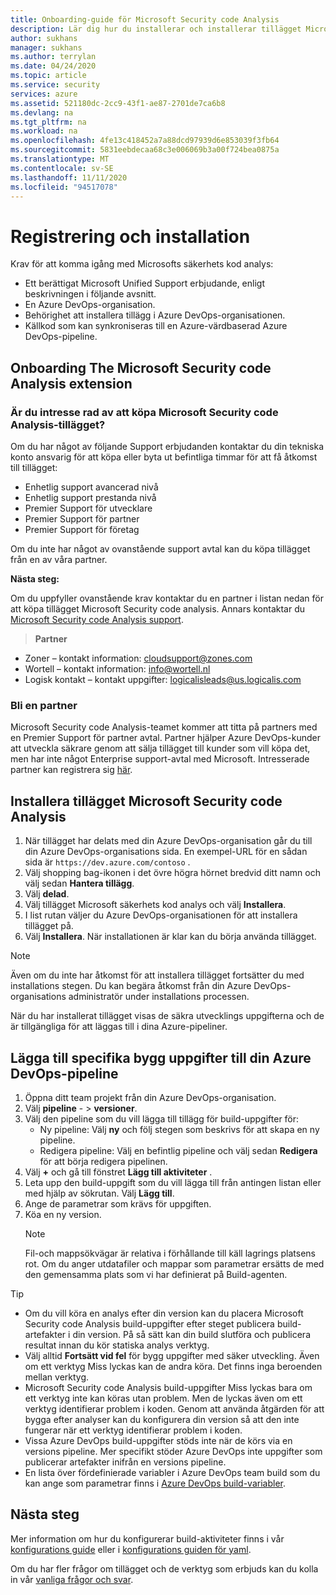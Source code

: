 ```yaml
---
title: Onboarding-guide för Microsoft Security code Analysis
description: Lär dig hur du installerar och installerar tillägget Microsoft Security code analysis. Se krav och visa ytterligare resurser.
author: sukhans
manager: sukhans
ms.author: terrylan
ms.date: 04/24/2020
ms.topic: article
ms.service: security
services: azure
ms.assetid: 521180dc-2cc9-43f1-ae87-2701de7ca6b8
ms.devlang: na
ms.tgt_pltfrm: na
ms.workload: na
ms.openlocfilehash: 4fe13c418452a7a88dcd97939d6e853039f3fb64
ms.sourcegitcommit: 5831eebdecaa68c3e006069b3a00f724bea0875a
ms.translationtype: MT
ms.contentlocale: sv-SE
ms.lasthandoff: 11/11/2020
ms.locfileid: "94517078"
---
```

# <a name="onboarding-and-installing"></a>Registrering och installation

Krav för att komma igång med Microsofts säkerhets kod analys:

- Ett berättigat Microsoft Unified Support erbjudande, enligt beskrivningen i följande avsnitt.
- En Azure DevOps-organisation.
- Behörighet att installera tillägg i Azure DevOps-organisationen.
- Källkod som kan synkroniseras till en Azure-värdbaserad Azure DevOps-pipeline.

## <a name="onboarding-the-microsoft-security-code-analysis-extension"></a>Onboarding The Microsoft Security code Analysis extension

### <a name="interested-in-purchasing-the-microsoft-security-code-analysis-extension"></a>Är du intresse rad av att köpa Microsoft Security code Analysis-tillägget?

Om du har något av följande Support erbjudanden kontaktar du din tekniska konto ansvarig för att köpa eller byta ut befintliga timmar för att få åtkomst till tillägget:

- Enhetlig support avancerad nivå
- Enhetlig support prestanda nivå
- Premier Support för utvecklare
- Premier Support för partner
- Premier Support för företag

Om du inte har något av ovanstående support avtal kan du köpa tillägget från en av våra partner.

**Nästa steg:**

Om du uppfyller ovanstående krav kontaktar du en partner i listan nedan för att köpa tillägget Microsoft Security code analysis. Annars kontaktar du [Microsoft Security code Analysis support](mailto:mscahelp@microsoft.com?Subject=Microsoft%20Security%20Code%20Analysis%20Support%20Request).

>**Partner**

- Zoner – kontakt information: cloudsupport@zones.com
- Wortell – kontakt information: info@wortell.nl
- Logisk kontakt – kontakt uppgifter: logicalisleads@us.logicalis.com

### <a name="become-a-partner"></a>Bli en partner

Microsoft Security code Analysis-teamet kommer att titta på partners med en Premier Support för partner avtal. Partner hjälper Azure DevOps-kunder att utveckla säkrare genom att sälja tillägget till kunder som vill köpa det, men har inte något Enterprise support-avtal med Microsoft. Intresserade partner kan registrera sig [här](http://www.microsoftpartnersupport.com/msrd/opin).

## <a name="installing-the-microsoft-security-code-analysis-extension"></a>Installera tillägget Microsoft Security code Analysis

1. När tillägget har delats med din Azure DevOps-organisation går du till din Azure DevOps-organisations sida. En exempel-URL för en sådan sida är `https://dev.azure.com/contoso` .
1. Välj shopping bag-ikonen i det övre högra hörnet bredvid ditt namn och välj sedan **Hantera tillägg**.
1. Välj **delad**.
1. Välj tillägget Microsoft säkerhets kod analys och välj **Installera**.
1. I list rutan väljer du Azure DevOps-organisationen för att installera tillägget på.
1. Välj **Installera**. När installationen är klar kan du börja använda tillägget.

>[!NOTE]
> Även om du inte har åtkomst för att installera tillägget fortsätter du med installations stegen. Du kan begära åtkomst från din Azure DevOps-organisations administratör under installations processen.

När du har installerat tillägget visas de säkra utvecklings uppgifterna och de är tillgängliga för att läggas till i dina Azure-pipeliner.

## <a name="adding-specific-build-tasks-to-your-azure-devops-pipeline"></a>Lägga till specifika bygg uppgifter till din Azure DevOps-pipeline

1. Öppna ditt team projekt från din Azure DevOps-organisation.
1. Välj **pipeline** -  >  **versioner**.
1. Välj den pipeline som du vill lägga till tillägg för build-uppgifter för:
   - Ny pipeline: Välj **ny** och följ stegen som beskrivs för att skapa en ny pipeline.
   - Redigera pipeline: Välj en befintlig pipeline och välj sedan **Redigera** för att börja redigera pipelinen.
1. Välj **+** och gå till fönstret **Lägg till aktiviteter** .
1. Leta upp den build-uppgift som du vill lägga till från antingen listan eller med hjälp av sökrutan. Välj **Lägg till**.
1. Ange de parametrar som krävs för uppgiften.
1. Köa en ny version.
   >[!NOTE]
   >Fil-och mappsökvägar är relativa i förhållande till käll lagrings platsens rot. Om du anger utdatafiler och mappar som parametrar ersätts de med den gemensamma plats som vi har definierat på Build-agenten.

> [!TIP]
>
> - Om du vill köra en analys efter din version kan du placera Microsoft Security code Analysis build-uppgifter efter steget publicera build-artefakter i din version. På så sätt kan din build slutföra och publicera resultat innan du kör statiska analys verktyg.
> - Välj alltid **Fortsätt vid fel** för bygg uppgifter med säker utveckling. Även om ett verktyg Miss lyckas kan de andra köra. Det finns inga beroenden mellan verktyg.
> - Microsoft Security code Analysis build-uppgifter Miss lyckas bara om ett verktyg inte kan köras utan problem. Men de lyckas även om ett verktyg identifierar problem i koden. Genom att använda åtgärden för att bygga efter analyser kan du konfigurera din version så att den inte fungerar när ett verktyg identifierar problem i koden.
> - Vissa Azure DevOps build-uppgifter stöds inte när de körs via en versions pipeline. Mer specifikt stöder Azure DevOps inte uppgifter som publicerar artefakter inifrån en versions pipeline.
> - En lista över fördefinierade variabler i Azure DevOps team build som du kan ange som parametrar finns i [Azure DevOps build-variabler](/azure/devops/pipelines/build/variables?tabs=batch&view=vsts).

## <a name="next-steps"></a>Nästa steg

Mer information om hur du konfigurerar build-aktiviteter finns i vår [konfigurations guide](security-code-analysis-customize.md) eller i [konfigurations guiden för yaml](yaml-configuration.md).

Om du har fler frågor om tillägget och de verktyg som erbjuds kan du kolla in vår [vanliga frågor och svar](security-code-analysis-faq.md).